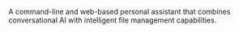 A command-line and web-based personal assistant that combines conversational AI with intelligent file management capabilities. 
